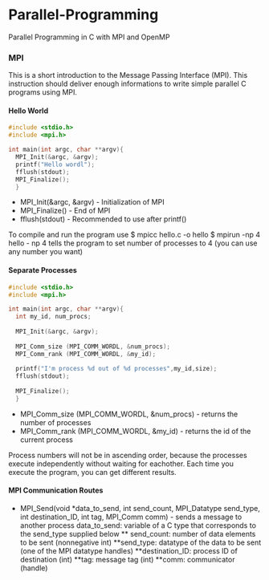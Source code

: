 # Parallel-Programming
Parallel Programming in C with MPI and OpenMP

### MPI

This is a short introduction to the Message Passing Interface (MPI). This instruction should deliver enough informations to write simple parallel C programs using MPI.

#### Hello World
```c
#include <stdio.h>
#include <mpi.h>

int main(int argc, char **argv){
  MPI_Init(&argc, &argv);
  printf("Hello wordl");
  fflush(stdout);
  MPI_Finalize();
  }
```
* MPI_Init(&argc, &argv) - Initialization of MPI 
* MPI_Finalize() - End of MPI
* fflush(stdout) - Recommended to use after printf()

To compile and run the program use 
$ mpicc hello.c -o hello 
$ mpirun -np 4 hello - np 4 tells the program to set number of processes to 4 (you can use any number you want)

#### Separate Processes 
```c
#include <stdio.h>
#include <mpi.h>

int main(int argc, char **argv){
  int my_id, num_procs;
  
  MPI_Init(&argc, &argv);
  
  MPI_Comm_size (MPI_COMM_WORDL, &num_procs);
  MPI_Comm_rank (MPI_COMM_WORDL, &my_id);
  
  printf("I'm process %d out of %d processes",my_id,size);
  fflush(stdout);
  
  MPI_Finalize();
  }
```
* MPI_Comm_size (MPI_COMM_WORDL, &num_procs) - returns the number of processes
* MPI_Comm_rank (MPI_COMM_WORDL, &my_id) - returns the id of the current process

Process numbers will not be in ascending order, because the processes execute independently without waiting for eachother. Each time you execute the program, you can get different results.

#### MPI Communication Routes

* MPI_Send(void *data_to_send, int send_count, MPI_Datatype send_type, 
      int destination_ID, int tag, MPI_Comm comm) - sends a message to another process
      data_to_send: variable of a C type that corresponds to the send_type supplied below
    ** send_count: number of data elements to be sent (nonnegative int)
    **send_type: datatype of the data to be sent (one of the MPI datatype handles)
    **destination_ID: process ID of destination (int)
    **tag: message tag (int)
    **comm: communicator (handle)
